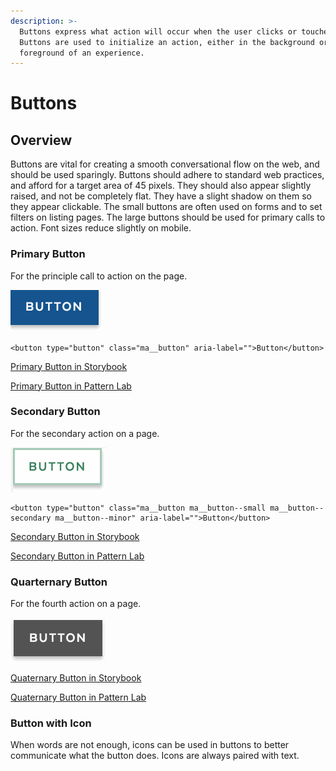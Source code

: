 ```yaml
---
description: >-
  Buttons express what action will occur when the user clicks or touches it.
  Buttons are used to initialize an action, either in the background or
  foreground of an experience.
---
```


# Buttons

## Overview

Buttons are vital for creating a smooth conversational flow on the web, and should be used sparingly. Buttons should adhere to standard web practices, and afford for a target area of 45 pixels. They should also appear slightly raised, and not be completely flat. They have a slight shadow on them so they appear clickable. The small buttons are often used on forms and to set filters on listing pages. The large buttons should be used for primary calls to action. Font sizes reduce slightly on mobile.

### Primary Button

For the principle call to action on the page.

![](/docs/assets/primary-button.gif)

```text
<button type="button" class="ma__button" aria-label="">Button</button>
```

[Primary Button in Storybook](http://mayflower-react.digital.mass.gov/?knob-button.info=this%20will%20be%20the%20tooltip%20text%20on%20hover&knob-button.text=button&knob-button.href=&selectedKind=atoms%2Fbuttons&selectedStory=Button&full=0&addons=1&stories=1&panelRight=0&addonPanel=storybook%2Factions%2Factions-panel)

[Primary Button in Pattern Lab](https://mayflower.digital.mass.gov/?p=atoms-button)

### Secondary Button

For the secondary action on a page.

![](/docs/assets/secondary-button-outline.gif)

```text
<button type="button" class="ma__button ma__button--small ma__button--secondary ma__button--minor" aria-label="">Button</button>
```

[Secondary Button in Storybook](http://mayflower-react.digital.mass.gov/?knob-button.theme=secondary&knob-button.info=this%20will%20be%20the%20tooltip%20text%20on%20hover&knob-button.text=button&knob-button.href=&knob-button.outline=true&selectedKind=atoms%2Fbuttons&selectedStory=Button&full=0&addons=1&stories=1&panelRight=0&addonPanel=storybooks%2Fstorybook-addon-knobs)

[Secondary Button in Pattern Lab](https://mayflower.digital.mass.gov/?p=atoms-button-as-secondary-color)

### Quarternary Button

For the fourth action on a page.

![](/docs/assets//quarternary-button.gif)

[Quaternary Button in Storybook](http://mayflower-react.digital.mass.gov/?knob-button.theme=quaternary&knob-button.info=this%20will%20be%20the%20tooltip%20text%20on%20hover&knob-button.text=button&knob-button.href=&selectedKind=atoms%2Fbuttons&selectedStory=Button&full=0&addons=1&stories=1&panelRight=0&addonPanel=storybooks%2Fstorybook-addon-knobs)

[Quaternary Button in Pattern Lab](https://mayflower.digital.mass.gov/?p=atoms-button-as-quaternary-color)

### Button with Icon

When words are not enough, icons can be used in buttons to better communicate what the button does. Icons are always paired with text.

